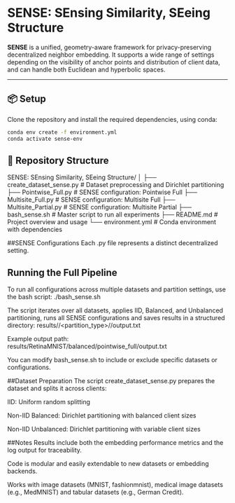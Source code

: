 # SENSE: SEnsing Similarity, SEeing Structure

**SENSE** is a unified, geometry-aware framework for privacy-preserving decentralized neighbor embedding. It supports a wide range of settings depending on the visibility of anchor points and distribution of client data, and can handle both Euclidean and hyperbolic spaces.

---

## 📦 Setup

Clone the repository and install the required dependencies, using conda:


```bash
conda env create -f environment.yml
conda activate sense-env
```

## 📁 Repository Structure

SENSE: SEnsing Similarity, SEeing Structure/
│
├── create_dataset_sense.py # Dataset preprocessing and Dirichlet partitioning
├── Pointwise_Full.py # SENSE configuration: Pointwise Full
├── Multisite_Full.py # SENSE configuration: Multisite Full
├── Multisite_Partial.py # SENSE configuration: Multisite Partial
├── bash_sense.sh # Master script to run all experiments
├── README.md # Project overview and usage
└── environment.yml # Conda environment with dependencies

##SENSE Configurations
Each .py file represents a distinct decentralized setting.

## Running the Full Pipeline
To run all configurations across multiple datasets and partition settings, use the bash script:
./bash_sense.sh

The script iterates over all datasets, applies IID, Balanced, and Unbalanced partitioning, runs all SENSE configurations and saves results in a structured directory:
results/<dataset>/<partition_type>/<config>/output.txt

Example output path:
results/RetinaMNIST/balanced/pointwise_full/output.txt

You can modify bash_sense.sh to include or exclude specific datasets or configurations.

##Dataset Preparation
The script create_dataset_sense.py prepares the dataset and splits it across clients:

IID: Uniform random splitting

Non-IID Balanced: Dirichlet partitioning with balanced client sizes

Non-IID Unbalanced: Dirichlet partitioning with variable client sizes

##Notes
Results include both the embedding performance metrics and the log output for traceability.

Code is modular and easily extendable to new datasets or embedding backends.

Works with image datasets (MNIST, fashionmnist), medical image datasets (e.g., MedMNIST) and tabular datasets (e.g., German Credit).
